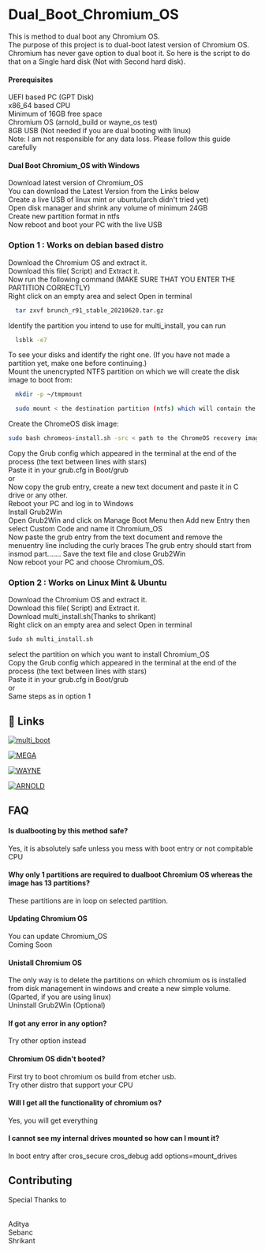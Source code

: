 
# Dual_Boot_Chromium_OS
This is method to dual boot any Chromium OS.    
The purpose of this project is to dual-boot latest version of Chromium OS. Chromium has never gave option to dual boot it. So here is the script to do that on a Single hard disk (Not with Second hard disk).



#### Prerequisites         
UEFI based PC (GPT Disk)       
x86_64 based CPU       
Minimum of 16GB free space       
Chromium OS (arnold_build or wayne_os test)        
8GB USB (Not needed if you are dual booting with linux)       
Note: I am not responsible for any data loss. Please follow this guide carefully        

#### Dual Boot Chromium_OS with Windows      
Download latest version of Chromium_OS         
You can download the Latest Version from the Links below                
Create a live USB of linux mint or ubuntu(arch didn't tried yet)         
Open disk manager and shrink any volume of minimum 24GB        
Create new partition format in ntfs        
Now reboot and boot your PC with the live USB        

### Option 1 : Works on debian based distro        

Download the Chromium OS and extract it.       
Download this file( Script) and Extract it.       
Now run the following command (MAKE SURE THAT YOU ENTER THE PARTITION CORRECTLY)          
Right click on an empty area and select Open in terminal         
```bash
  tar zxvf brunch_r91_stable_20210620.tar.gz
```             
Identify the partition you intend to use for multi_install, you can run 
```bash
  lsblk -e7
```  
To see your disks and identify the right one. (If you have not made a partition yet, make one before continuing.)             
Mount the unencrypted NTFS partition on which we will create the disk image to boot from:
```bash
  mkdir -p ~/tmpmount 
```     

```bash
  sudo mount < the destination partition (ntfs) which will contain the disk image > ~/tmpmount 
``` 

Create the ChromeOS disk image:  
```bash                   
sudo bash chromeos-install.sh -src < path to the ChromeOS recovery image > -dst ~/tmpmount/chromeos.img -s < size you want to give to your chromeos install in GB (system partitions will take around 10GB, the rest will be for your data) >
``` 
Copy the Grub config which appeared in the terminal at the end of the process (the text between lines with stars)                          
Paste it in your grub.cfg in Boot/grub                
or                   
Now copy the grub entry, create a new text document and paste it in C drive or any other.              
Reboot your PC and log in to Windows                      
Install Grub2Win                   
Open Grub2Win and click on Manage Boot Menu then Add new Entry then select Custom Code and name it Chromium_OS                          
Now paste the grub entry from the text document and remove the menuentry line including the curly braces The grub entry should start from insmod part....... 
Save the text file and close Grub2Win            
Now reboot your PC and choose Chromium_OS.               



### Option 2 : Works on Linux Mint & Ubuntu            
Download the Chromium OS and extract it.             
Download this file( Script) and Extract it.               
Download multi_install.sh(Thanks to shrikant)                  
Right click on an empty area and select Open in terminal
```bash              
Sudo sh multi_install.sh        
```                               
select the partition on which you want to install Chromium_OS                
Copy the Grub config which appeared in the terminal at the end of the process  (the text between lines with stars)                   
Paste it in your grub.cfg in Boot/grub              
or                            
Same steps as in option 1                  







## 🔗 Links
[![multi_boot](https://img.shields.io/badge/multi_boot-000?style=for-the-badge&logo=ko-fi&logoColor=white)](https://raw.githubusercontent.com/shrikant2002/ChromeOS/master/multi_install.sh/)

[![MEGA](https://img.shields.io/badge/script-000?style=for-the-badge&logo=ko-fi&logoColor=white)](https://github.com/sebanc/brunch/releases/download/r91-stable-20210620/brunch_r91_stable_20210620.tar.gz/)

[![WAYNE](https://img.shields.io/badge/chromium_option_1-000?style=for-the-badge&logo=ko-fi&logoColor=white)](https://wayne-os.com/category/release/)

[![ARNOLD](https://img.shields.io/badge/chromium_option_2-000?style=for-the-badge&logo=ko-fi&logoColor=white)](http://chromium.arnoldthebat.co.uk/)



             
          





               

                   




## FAQ

#### Is dualbooting by this method safe?

Yes, it is absolutely safe unless you mess with boot entry or not compitable CPU

#### Why only 1 partitions are required to dualboot Chromium OS whereas the image has 13 partitions?

These partitions are in loop on selected partition.

#### Updating Chromium OS

You can update Chromium_OS        
Coming Soon

#### Unistall Chromium OS  

The only way is to delete the partitions on which chromium os is installed from disk management in windows and create a new simple volume. (Gparted, if you are using linux)                             
Uninstall Grub2Win (Optional) 

#### If got any error in any option?

Try other option instead   

#### Chromium OS didn't booted?

First try to boot chromium os build from etcher usb.                     
 Try other distro that support your CPU

#### Will I get all the functionality of chromium os?

Yes, you will get everything 

#### I cannot see my internal drives mounted so how can I mount it?

In boot entry after cros_secure cros_debug add options=mount_drives                              
                 
                                                                   
## Contributing
Special Thanks to  
######
Aditya              
Sebanc                 
Shrikant 
                           

